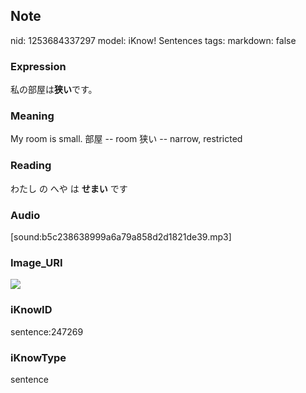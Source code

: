 ## Note
nid: 1253684337297
model: iKnow! Sentences
tags: 
markdown: false

### Expression
私の部屋は<b>狭い</b>です。

### Meaning
My room is small.
部屋 -- room
狭い -- narrow, restricted

### Reading
わたし の へや は <b>せまい</b> です

### Audio
[sound:b5c238638999a6a79a858d2d1821de39.mp3]

### Image_URI
<img src="1e293b927738e1b8783512d93f5d716e.jpg">

### iKnowID
sentence:247269

### iKnowType
sentence
